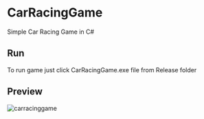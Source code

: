 # CarRacingGame
Simple Car Racing Game in C#

## Run

To run game just click CarRacingGame.exe file from Release folder

## Preview

![carracinggame](https://user-images.githubusercontent.com/56698760/119241561-a897c680-bb57-11eb-8c77-875797f3d768.png)
